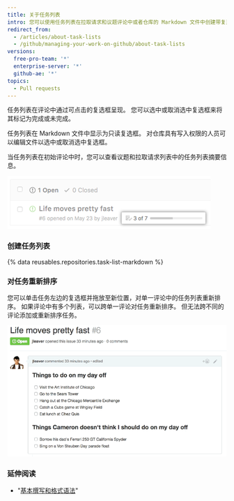 ```yaml
---
title: 关于任务列表
intro: 您可以使用任务列表在拉取请求和议题评论中或者仓库的 Markdown 文件中创建带复选框的项目列表。
redirect_from:
  - /articles/about-task-lists
  - /github/managing-your-work-on-github/about-task-lists
versions:
  free-pro-team: '*'
  enterprise-server: '*'
  github-ae: '*'
topics:
  - Pull requests
---
```

任务列表在评论中通过可点击的复选框呈现。 您可以选中或取消选中复选框来将其标记为完成或未完成。

任务列表在 Markdown 文件中显示为只读复选框。 对仓库具有写入权限的人员可以编辑文件以选中或取消选中复选框。

当任务列表在初始评论中时，您可以查看议题和拉取请求列表中的任务列表摘要信息。

![任务列表摘要](/assets/images/help/issues/task-list-summary.png)

### 创建任务列表

{% data reusables.repositories.task-list-markdown %}

### 对任务重新排序

您可以单击任务左边的复选框并拖放至新位置，对单一评论中的任务列表重新排序。 如果评论中有多个列表，可以跨单一评论对任务重新排序。 但无法跨不同的评论添加或重新排序任务。

![重新排序的任务列表](/assets/images/help/writing/task-list-reordered.gif)

### 延伸阅读

* "[基本撰写和格式语法](/articles/basic-writing-and-formatting-syntax)"
